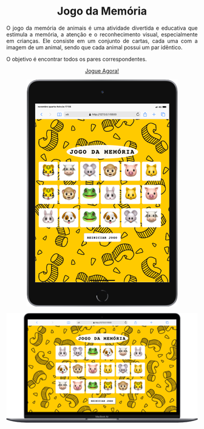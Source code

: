 <head>
  <div align="center">
  <h1> Jogo da Memória</h1>
</head>
<section>
  <div align="justify">
  <p> O jogo da memória de animais é uma atividade divertida e educativa que estimula a memória, a atenção e o reconhecimento visual, especialmente em crianças. Ele consiste em um conjunto de cartas, cada uma com a imagem de um animal, sendo que cada animal possui um par idêntico. 
    <p>O objetivo é encontrar todos os pares correspondentes.</p>
<footer>
  <div align="center">
   <a href="https://jogo-da-memoria-orpin.vercel.app/" target="_blank">Jogue Agora!</a>
</footer>

<p>
<div align="center">
<img src="https://github.com/Alxcostta/jogo-da-memoria/blob/main/src/images/versaoIpad.png" alt="Imagem ilustrativa do jogo na versão mobile">
<p>
  
</p>
<img src="https://github.com/Alxcostta/jogo-da-memoria/blob/main/src/images/versaoWeb.png" alt="Imagem ilustrativa do jogo na versão web"> 
  
</div>
</p>
 
